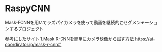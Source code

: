 # RaspyCNN
Mask-RCNNを用いてラズパイカメラを使って動画を継続的にセグメンテーションするプロジェクト

参考にしたサイト
1.Mask R-CNNを簡単にカメラ映像から試す方法
https://ai-coordinator.jp/mask-r-cnn#i
